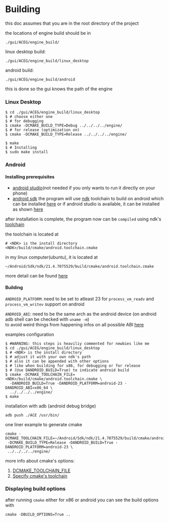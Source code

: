 # Building
this doc assumes that you are in the
root directory of the project

the locations of engine build should be 
in

```
./gui/ACEG/engine_build/
```

linux desktop build:

```
./gui/ACEG/engine_build/linux_desktop
```

android build:
```
./gui/ACEG/engine_build/android
```

this is done 
so the gui knows the path of the engine

### Linux Desktop 

```
$ cd ./gui/ACEG/engine_build/linux_desktop
$ # choose either one
$ # for debugging
$ cmake -DCMAKE_BUILD_TYPE=Debug ../../../../engine/
$ # for release (optimization on)
$ cmake -DCMAKE_BUILD_TYPE=Release ../../../../engine/ 
```
```
$ make
$ # Installing
$ sudo make install

```

### Android

#### Installing prerequisites

- [android studio](https://developer.android.com/studio#downloads)(not needed
  if you only wants to run it directly on your phone)
- [android sdk](https://developer.android.com/studio/releases/platform-tools)
the program will use [ndk](https://developer.android.com/ndk) toolchain
to build on android which can be installed [here](https://developer.android.com/ndk/downloads)
or if android studio is available, it can be installed as shown [here](https://developer.android.com/studio/projects/install-ndk#default-version)

after installation is complete, the program now can be `compiled` using ndk's 
[toolchain](https://cmake.org/cmake/help/latest/manual/cmake-toolchains.7.html)

the toolchain is located at 
```
# <NDK> is the install directory
<NDK>/build/cmake/android.toolchain.cmake
```
in my linux computer(ubuntu), it is located at
```
~/Android/Sdk/ndk/21.4.7075529/build/cmake/android.toolchain.cmake
```
more detail can be found [here](https://developer.android.com/ndk/guides/cmake#file)

#### Building

`ANDROID_PLATFORM`: need to be set to atleast 23 for
		    `process_vm_readv` and `process_vm_writev`
		    support on android


`ANDROID_ABI`: need to be the same arch as the android device
	       (on android adb shell can be checked with `uname -m`)	
	       to avoid weird things from happening
	       infos on all possible ABI 
	       [here](https://developer.android.com/ndk/guides/cmake#android_abi)

examples configuration
```
$ #WARNING: this steps is heaviliy commented for newbies like me
$ cd ./gui/ACEG/engine_build/linux_desktop
$ # <NDK> is the install directory
$ # adjust it with your own ndk's path
$ # also it can be appended with other options 
$ # like when building for x86, for debugging or for release
$ # (Use DANDROID_BUILD=True) to indicate android build
$ cmake -DCMAKE_TOOLCHAIN_FILE=<NDK>/build/cmake/android.toolchain.cmake \
  -DANDROID_BUILD=True -DANDROID_PLATFORM=android-23 -DANDROID_ABI=x86_64 \
  ../../../../engine/
$ make
```


installation with adb (android debug bridge)
```
adb push ./ACE /usr/bin/
```

one liner example to generate cmake
```
cmake -DCMAKE_TOOLCHAIN_FILE=~/Android/Sdk/ndk/21.4.7075529/build/cmake/android.toolchain.cmake\
 -DCMAKE_BUILD_TYPE=Release -DANDROID_BUILD=True -DANDROID_PLATFORM=android-23 \
 ../../../../engine/
```
more info about cmake's options:
1. [DCMAKE_TOOLCHAIN_FILE](https://cmake.org/cmake/help/latest/manual/cmake-toolchains.7.html#cross-compiling)
2. [Specify cmake's toolchain](https://stackoverflow.com/a/5099229/14073678)

### Displaying build options

after running `cmake` either for x86 or android
you can see the build options with

```
cmake -DBUILD_OPTIONS=True ..
```






